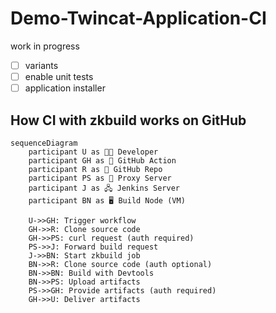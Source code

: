 # Demo-Twincat-Application-CI

work in progress

- [ ] variants
- [ ] enable unit tests
- [ ] application installer

## How CI with zkbuild works on GitHub

```mermaid
sequenceDiagram
    participant U as 🧑‍💻 Developer
    participant GH as 🐙 GitHub Action
    participant R as 📂 GitHub Repo
    participant PS as 📡 Proxy Server
    participant J as 🖧 Jenkins Server
    participant BN as 🖥️ Build Node (VM)

    U->>GH: Trigger workflow
    GH->>R: Clone source code
    GH->>PS: curl request (auth required)
    PS->>J: Forward build request
    J->>BN: Start zkbuild job
    BN->>R: Clone source code (auth optional)
    BN->>BN: Build with Devtools
    BN->>PS: Upload artifacts
    PS->>GH: Provide artifacts (auth required)
    GH->>U: Deliver artifacts
```




